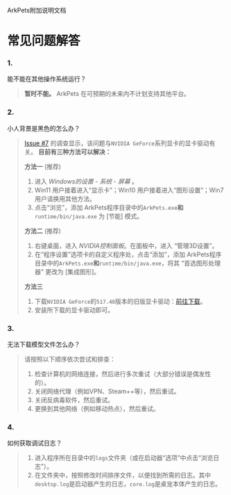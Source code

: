 ArkPets附加说明文档
# 常见问题解答

### 1.
能不能在其他操作系统运行？
> **暂时不能。** ArkPets 在可预期的未来内不计划支持其他平台。

### 2.
小人背景是黑色的怎么办？
> [Issue #7](https://github.com/isHarryh/Ark-Pets/issues/7) 的调查显示，该问题与`NVIDIA GeForce`系列显卡的显卡驱动有关。 **目前有三种方法可以解决：**
> 
> **方法一** (推荐)  
> 1. 进入 *Windows的设置 - 系统 - 屏幕* 。
> 2. Win11 用户接着进入“显示卡”；Win10 用户接着进入“图形设置”；Win7 用户请换用其他方法。
> 3. 点击“浏览”，添加 ArkPets程序目录中的`ArkPets.exe`**和**`runtime/bin/java.exe` 为 [节能] 模式。
> 
> **方法二** (推荐)  
> 1. 右键桌面，进入 *NVIDIA控制面板*。在面板中，进入 “管理3D设置”。
> 2. 在“程序设置”选项卡的自定义程序处，点击“添加”，添加 ArkPets程序目录中的`ArkPets.exe`**和**`runtime/bin/java.exe`，将其 “首选图形处理器” 更改为 [集成图形]。
> 
> **方法三**
> 1. 下载`NVIDIA GeForce`的`517.48`版本的旧版显卡驱动：[前往下载](http://www.nvidia.cn/Download/driverResults.aspx/193319/cn)。
> 2. 安装所下载的显卡驱动即可。

### 3.
无法下载模型文件怎么办？
> 请按照以下顺序依次尝试和排查：
> 1. 检查计算机的网络连接，然后进行多次重试（大部分错误是偶发性的）。
> 2. 关闭网络代理（例如VPN、Steam++等），然后重试。
> 3. 关闭反病毒软件，然后重试。
> 4. 更换到其他网络（例如移动热点），然后重试。

### 4.
如何获取调试日志？
> 1. 进入程序所在目录中的`logs`文件夹（或在启动器“选项”中点击“浏览日志”）。
> 2. 在文件夹中，按照修改时间排序文件，以便找到所需的日志。其中`desktop.log`是启动器产生的日志，`core.log`是桌宠本体产生的日志。
